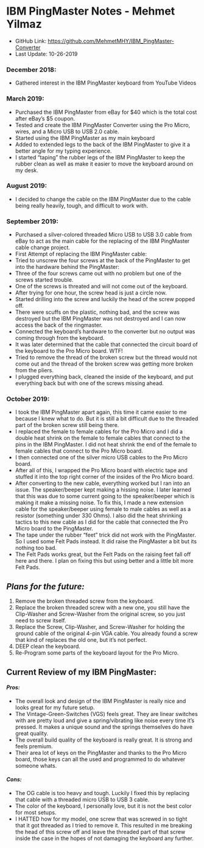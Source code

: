 
# IBM PingMaster Notes - Mehmet Yilmaz
- GitHub Link:	https://github.com/MehmetMHY/IBM_PingMaster-Converter
- Last Update:	10-26-2019


### December 2018:
- Gathered interest in the IBM PingMaster keyboard from YouTube Videos

### March 2019:
- Purchased the IBM PingMaster from eBay for $40 which is the total cost after eBay’s $5 coupon.
- Tested and create the IBM PingMaster Converter using the Pro Micro, wires, and a Micro USB to USB 2.0 cable.
- Started using the IBM PingMaster as my main keyboard
- Added to extended legs to the back of the IBM PingMaster to give it a better angle for my typing experience.
- I started “taping” the rubber legs of the IBM PingMaster to keep the rubber clean as well as make it easier to move the keyboard around on my desk.

### August 2019:
- I decided to change the cable on the IBM PingMaster due to the cable being really heavily, tough, and difficult to work with.

### September 2019:
- Purchased a silver-colored threaded Micro USB to USB 3.0 cable from eBay to act as the main cable for the replacing of the IBM PingMaster cable change project.
- First Attempt of replacing the IBM PingMaster cable:
- Tried to unscrew the four screws at the back of the PingMaster to get into the hardware behind the PingMaster:
- Three of the four screws came out with no problem but one of the screws started trouble.
- One of the screws is threated and will not come out of the keyboard.
- After trying for one hour, the screw head is just a circle now.
- Started drilling into the screw and luckily the head of the screw popped off.
- There were scuffs on the plastic, nothing bad, and the screw was destroyed but the IBM PingMaster was not destroyed and I can now access the back of the ringmaster.
- Connected the keyboard’s hardware to the converter but no output was coming through from the keyboard.
- It was later determined that the cable that connected the circuit board of the keyboard to the Pro Micro board. WTF!
- Tried to remove the thread of the broken screw but the thread would not come out and the thread of the broken screw was getting more broken from the pliers.
- I plugged everything back, cleaned the inside of the keyboard, and put everything back but with one of the screws missing ahead.

### October  2019:
- I took the IBM PingMaster apart again, this time it came easier to me because I knew what to do. But it is still a bit difficult due to the threaded part of the broken screw still being there.
- I replaced the female to female cables for the Pro Micro and I did a double heat shrink on the female to female cables that connect to the pins in the IBM PingMaster. I did not heat shrink the end of the female to female cables that connect to the Pro Micro board.  
- I then connected one of the silver micro USB cables to the Pro Micro board.
- After all of this, I wrapped the Pro Micro board with electric tape and stuffed it into the top right corner of the insides of the Pro Micro board. 
- After converting to the new cable, everything worked but I ran into an issue. The speaker/beeper kept making a hissing noise. I later learned that this was due to some current going to the speaker/beeper which is making it make a missing noise. To fix this, I made a new extension cable for the speaker/beeper using female to male cables as well as a resistor (something under 330 Ohms). I also did the heat shrinking tactics to this new cable as I did for the cable that connected the Pro Micro board to the PingMaster.
- The tape under the rubber “feet” trick did not work with the PingMaster. So I used some Felt Pads instead. It did raise the PingMaster a bit but its nothing too bad.
- The Felt Pads works great, but the Felt Pads on the raising feet fall off here and there. I plan on fixing this but using better and a little bit more Felt Pads.

## *Plans for the future:*
1) Remove the broken threaded screw from the keyboard.
2) Replace the broken threaded screw with a new one, you still have the Clip-Washer and Screw-Washer from the original screw, so you just need to screw itself.
3) Replace the Screw, Clip-Washer, and Screw-Washer for holding the ground cable of the original 4-pin VGA cable. You already found a screw that kind of replaces the old one, but it’s not perfect. 
4) DEEP clean the keyboard.
5) Re-Program some parts of the keyboard layout for the Pro Micro.

## Current Review of my IBM PingMaster:
#### *Pros:*
- The overall look and design of the IBM PingMaster is really nice and looks great for my future setup. 
- The Vintage-Green-Switches (VGS) feels great. They are linear switches with are pretty loud and give a spring/vibrating like noise every time it’s pressed. It makes a unique sound and the springs themselves do have great quality.
- The overall build quality of the keyboard is really great. It is strong and feels premium.  
- Their area lot of keys on the PingMaster and thanks to the Pro Micro board, those keys can all the used and programmed to do whatever someone whats.
#### *Cons:*
- The OG cable is too heavy and tough. Luckily I fixed this by replacing that cable with a threaded micro USB to USB 3 cable. 
- The color of the keyboard, I personally love, but it is not the best color for most setups. 
- I HATTED how for my model, one screw that was screwed in so tight that it got threaded as I tried to remove it. This resulted in me breaking the head of this screw off and leave the threaded part of that screw inside the case in the hopes of not damaging the keyboard any further. 
